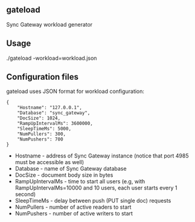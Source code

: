 gateload
--------

Sync Gateway workload generator

Usage
-----

./gateload -workload=workload.json

Configuration files
-------------------

gateload uses JSON format for workload configuration:

    {
        "Hostname": "127.0.0.1",
        "Database": "sync_gateway",
        "DocSize": 1024,
        "RampUpIntervalMs": 3600000,
        "SleepTimeMs": 5000,
        "NumPullers": 300,
        "NumPushers": 700
    }

* Hostname - address of Sync Gateway instance (notice that port 4985 must be accessible as well)
* Database - name of Sync Gateway database
* DocSize - document body size in bytes
* RampUpIntervalMs - time to start all users (e.g, with RampUpIntervalMs=10000 and 10 users, each user starts every 1 second)
* SleepTimeMs - delay between push (PUT single doc) requests
* NumPullers - number of active readers to start
* NumPushers - number of active writers to start
